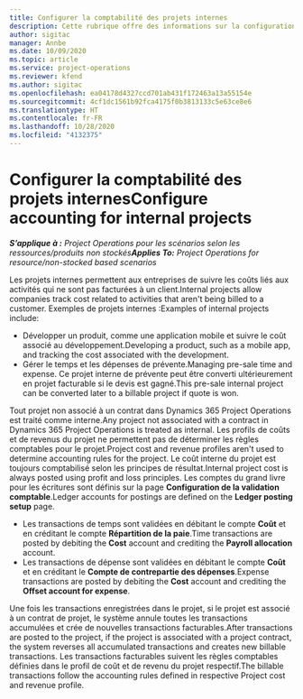 ```yaml
---
title: Configurer la comptabilité des projets internes
description: Cette rubrique offre des informations sur la configuration des pratiques comptables pour des projets internes dans Project Operations.
author: sigitac
manager: Annbe
ms.date: 10/09/2020
ms.topic: article
ms.service: project-operations
ms.reviewer: kfend
ms.author: sigitac
ms.openlocfilehash: ea04178d4327ccd701ab431f172463a13a55154e
ms.sourcegitcommit: 4cf1dc1561b92fca4175f0b3813133c5e63ce8e6
ms.translationtype: HT
ms.contentlocale: fr-FR
ms.lasthandoff: 10/28/2020
ms.locfileid: "4132375"
---
```

# <a name="configure-accounting-for-internal-projects"></a><span data-ttu-id="866b0-103">Configurer la comptabilité des projets internes</span><span class="sxs-lookup"><span data-stu-id="866b0-103">Configure accounting for internal projects</span></span>

<span data-ttu-id="866b0-104">_**S’applique à :** Project Operations pour les scénarios selon les ressources/produits non stockés_</span><span class="sxs-lookup"><span data-stu-id="866b0-104">_**Applies To:** Project Operations for resource/non-stocked based scenarios_</span></span>

<span data-ttu-id="866b0-105">Les projets internes permettent aux entreprises de suivre les coûts liés aux activités qui ne sont pas facturées à un client.</span><span class="sxs-lookup"><span data-stu-id="866b0-105">Internal projects allow companies track cost related to activities that aren't being billed to a customer.</span></span> <span data-ttu-id="866b0-106">Exemples de projets internes :</span><span class="sxs-lookup"><span data-stu-id="866b0-106">Examples of internal projects include:</span></span>

- <span data-ttu-id="866b0-107">Développer un produit, comme une application mobile et suivre le coût associé au développement.</span><span class="sxs-lookup"><span data-stu-id="866b0-107">Developing a product, such as a mobile app, and tracking the cost associated with the development.</span></span>
- <span data-ttu-id="866b0-108">Gérer le temps et les dépenses de prévente.</span><span class="sxs-lookup"><span data-stu-id="866b0-108">Managing pre-sale time and expense.</span></span> <span data-ttu-id="866b0-109">Ce projet interne de prévente peut être converti ultérieurement en projet facturable si le devis est gagné.</span><span class="sxs-lookup"><span data-stu-id="866b0-109">This pre-sale internal project can be converted later to a billable project if quote is won.</span></span>

<span data-ttu-id="866b0-110">Tout projet non associé à un contrat dans Dynamics 365 Project Operations est traité comme interne.</span><span class="sxs-lookup"><span data-stu-id="866b0-110">Any project not associated with a contract in Dynamics 365 Project Operations is treated as internal.</span></span> <span data-ttu-id="866b0-111">Les profils de coûts et de revenus du projet ne permettent pas de déterminer les règles comptables pour le projet.</span><span class="sxs-lookup"><span data-stu-id="866b0-111">Project cost and revenue profiles aren't used to determine accounting rules for the project.</span></span> <span data-ttu-id="866b0-112">Le coût interne du projet est toujours comptabilisé selon les principes de résultat.</span><span class="sxs-lookup"><span data-stu-id="866b0-112">Internal project cost is always posted using profit and loss principles.</span></span> <span data-ttu-id="866b0-113">Les comptes du grand livre pour les écritures sont définis sur la page **Configuration de la validation comptable**.</span><span class="sxs-lookup"><span data-stu-id="866b0-113">Ledger accounts for postings are defined on the **Ledger posting setup** page.</span></span>

- <span data-ttu-id="866b0-114">Les transactions de temps sont validées en débitant le compte **Coût** et en créditant le compte **Répartition de la paie**.</span><span class="sxs-lookup"><span data-stu-id="866b0-114">Time transactions are posted by debiting the **Cost** account and crediting the **Payroll allocation** account.</span></span>
- <span data-ttu-id="866b0-115">Les transactions de dépense sont validées en débitant le compte **Coût** et en créditant le **Compte de contrepartie des dépenses**.</span><span class="sxs-lookup"><span data-stu-id="866b0-115">Expense transactions are posted by debiting the **Cost** account and crediting the **Offset account for expense**.</span></span>

<span data-ttu-id="866b0-116">Une fois les transactions enregistrées dans le projet, si le projet est associé à un contrat de projet, le système annule toutes les transactions accumulées et crée de nouvelles transactions facturables.</span><span class="sxs-lookup"><span data-stu-id="866b0-116">After transactions are posted to the project, if the project is associated with a project contract, the system reverses all accumulated transactions and creates new billable transactions.</span></span> <span data-ttu-id="866b0-117">Les transactions facturables suivent les règles comptables définies dans le profil de coût et de revenu du projet respectif.</span><span class="sxs-lookup"><span data-stu-id="866b0-117">The billable transactions follow the accounting rules defined in respective Project cost and revenue profile.</span></span>


